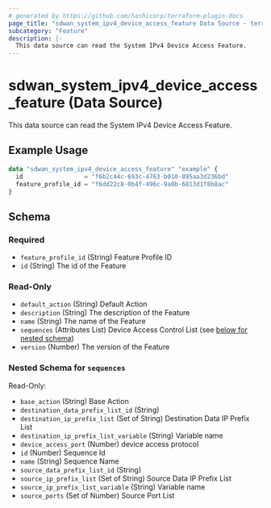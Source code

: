 ```yaml
---
# generated by https://github.com/hashicorp/terraform-plugin-docs
page_title: "sdwan_system_ipv4_device_access_feature Data Source - terraform-provider-sdwan"
subcategory: "Feature"
description: |-
  This data source can read the System IPv4 Device Access Feature.
---
```


# sdwan_system_ipv4_device_access_feature (Data Source)

This data source can read the System IPv4 Device Access Feature.

## Example Usage

```terraform
data "sdwan_system_ipv4_device_access_feature" "example" {
  id                 = "f6b2c44c-693c-4763-b010-895aa3d236bd"
  feature_profile_id = "f6dd22c8-0b4f-496c-9a0b-6813d1f8b8ac"
}
```

<!-- schema generated by tfplugindocs -->
## Schema

### Required

- `feature_profile_id` (String) Feature Profile ID
- `id` (String) The id of the Feature

### Read-Only

- `default_action` (String) Default Action
- `description` (String) The description of the Feature
- `name` (String) The name of the Feature
- `sequences` (Attributes List) Device Access Control List (see [below for nested schema](#nestedatt--sequences))
- `version` (Number) The version of the Feature

<a id="nestedatt--sequences"></a>
### Nested Schema for `sequences`

Read-Only:

- `base_action` (String) Base Action
- `destination_data_prefix_list_id` (String)
- `destination_ip_prefix_list` (Set of String) Destination Data IP Prefix List
- `destination_ip_prefix_list_variable` (String) Variable name
- `device_access_port` (Number) device access protocol
- `id` (Number) Sequence Id
- `name` (String) Sequence Name
- `source_data_prefix_list_id` (String)
- `source_ip_prefix_list` (Set of String) Source Data IP Prefix List
- `source_ip_prefix_list_variable` (String) Variable name
- `source_ports` (Set of Number) Source Port List
